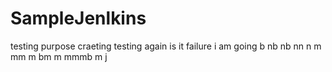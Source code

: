 # SampleJenlkins
testing purpose craeting
testing again is it failure i am going
 b nb nb nn n m mm m bm m mmmb m j

